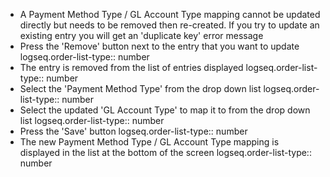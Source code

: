 - A Payment Method Type / GL Account Type mapping cannot be updated directly but needs to be removed then re-created. If you try to update an existing entry you will get an 'duplicate key' error message
- Press the 'Remove' button next to the entry that you want to update
  logseq.order-list-type:: number
- The entry is removed from the list of entries displayed
  logseq.order-list-type:: number
- Select the 'Payment Method Type' from the drop down list
  logseq.order-list-type:: number
- Select the updated 'GL Account Type' to map it to from the drop down list
  logseq.order-list-type:: number
- Press the 'Save' button
  logseq.order-list-type:: number
- The new Payment Method Type / GL Account Type mapping is displayed in the list at the bottom of the screen
  logseq.order-list-type:: number